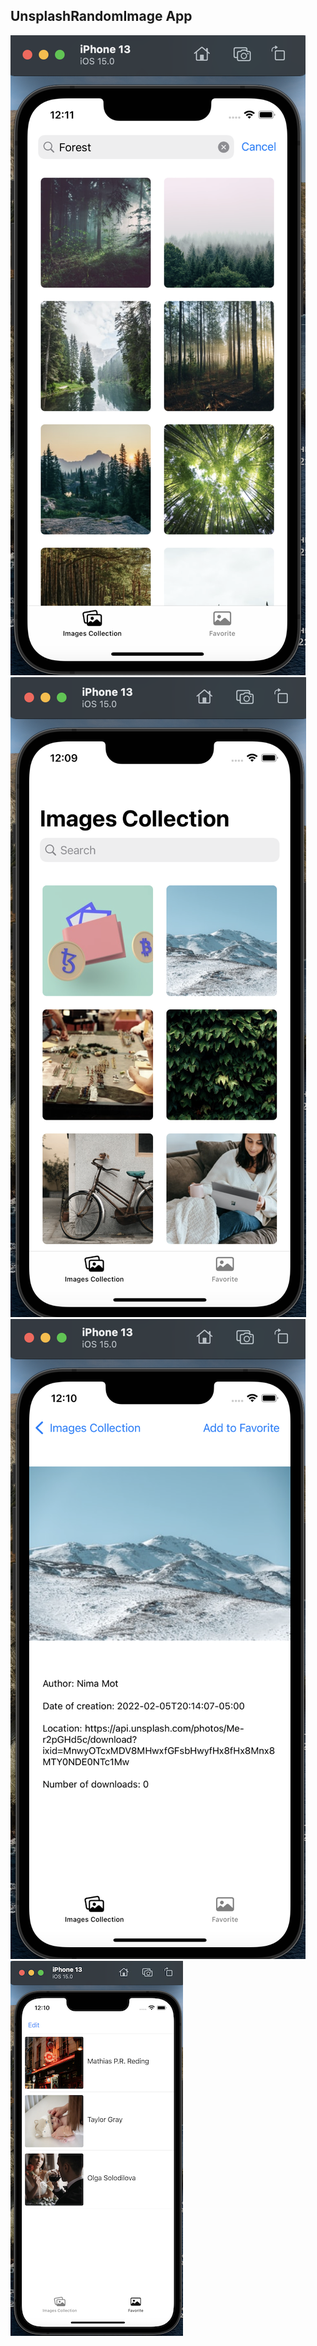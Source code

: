 ## UnsplashRandomImage App

![](https://github.com/AlexandrMeyer/UnsplashRandomImage/blob/Master/1.png) ![](https://github.com/AlexandrMeyer/UnsplashRandomImage/blob/Master/2.png) ![](https://github.com/AlexandrMeyer/UnsplashRandomImage/blob/Master/3.png) ![](https://github.com/AlexandrMeyer/UnsplashRandomImage/blob/Master/4.png)
